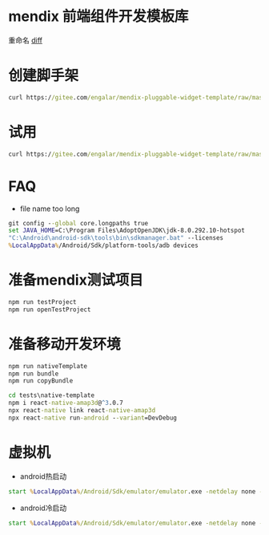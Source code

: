 # mendix 前端组件开发模板库

重命名
[diff](https://github.com/engalar/mendix-native-widget-upload/compare/aec86ca62b5beba65e5cc20cee54bffde98a668c...98d0e4ba09399c7276b90179001f6b129bce27a5)

# 创建脚手架

```cmd
curl https://gitee.com/engalar/mendix-pluggable-widget-template/raw/master/script/new_pw.bat -o temp && type temp | more /p > new_pw.bat && del /f temp && call new_pw.bat
```

# 试用

```cmd
curl https://gitee.com/engalar/mendix-pluggable-widget-template/raw/master/script/try_pw.bat -o temp2 && type temp2 | more /p > try_pw.bat && del /f temp2 && call try_pw.bat
```

# FAQ

-   file name too long

```cmd
git config --global core.longpaths true
set JAVA_HOME=C:\Program Files\AdoptOpenJDK\jdk-8.0.292.10-hotspot
"C:\Android\android-sdk\tools\bin\sdkmanager.bat" --licenses
%LocalAppData%/Android/Sdk/platform-tools/adb devices
```

# 准备mendix测试项目
```cmd
npm run testProject
npm run openTestProject
```

# 准备移动开发环境
```cmd
npm run nativeTemplate
npm run bundle
npm run copyBundle

cd tests\native-template
npm i react-native-amap3d@^3.0.7
npx react-native link react-native-amap3d
npx react-native run-android --variant=DevDebug
```

# 虚拟机
- android热启动
```cmd
start %LocalAppData%/Android/Sdk/emulator/emulator.exe -netdelay none -netspeed full -studio-params tests/emu.tmp -avd Pixel_2_API_30
```
- android冷启动
```cmd
start %LocalAppData%/Android/Sdk/emulator/emulator.exe -netdelay none -netspeed full -no-snapshot-load -studio-params tests/emu.tmp -avd Pixel_2_API_30
```
